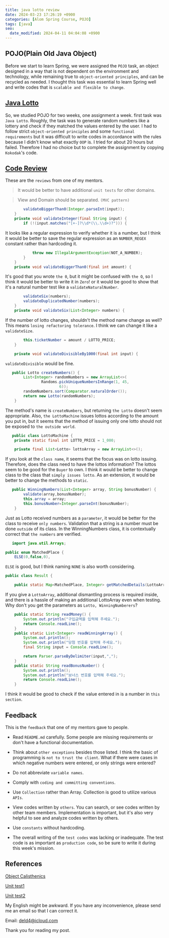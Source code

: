 ```yaml
---
title: java lotto review
date: 2024-03-23 17:26:19 +0900
categories: [Alom Spring Course, POJO]
tags: [java]
seo:
  date_modified: 2024-04-11 04:04:08 +0900
---
```


## POJO(Plain Old Java Object)

Before we start to learn Spring, we were assigned the `POJO` task, an object designed in a way that is not dependent on the environment and technology, while remaining true to `object-oriented principles`, and can be recycled as needed. I thought this task was essential to learn Spring well and write codes that is `scalable and flexible to change`.

## [Java Lotto](https://github.com/4deld/java-lotto)

So, we studied POJO for two weeks, one assignment a week. first task was `Java Lotto`. Roughly, the task was to generate random numbers like a lottery and check if they matched the values entered by the user. I had to follow strict `object-oriented principles` and some `functional requirements` but it was difficult to write codes in accordance with the rules because I didn't know what exactly `OOP` is. I tried for about 20 hours but failed. Therefore I had no choice but to complete the assignment by copying `Kokodak`'s code.


## [Code Review](https://github.com/TEAM-ALOM/java-lotto/pull/13)

These are the `reviews` from one of my mentors.

> It would be better to have additional `unit tests` for other domains.

> View and Domain should be separated. `(MVC pattern)`

```java
        validateBiggerThan0(Integer.parseInt(input));
    }
    private void validateInteger(final String input) {
        if (!(input.matches("[+-]?\\d*(\\.\\d+)?"))) {
```

It looks like a regular expression to verify whether it is a number, but I think it would be better to save the regular expression as an `NUMBER_REGEX` constant rather than hardcoding it.

```java
            throw new IllegalArgumentException(NOT_A_NUMBER);
        }
    }
    private void validateBiggerThan0(final int amount) {
```

It's good that you wrote `the 0`, but it might be confused with `the O`, so I think it would be better to write it in `Zero`! or it would be good to show that it's a natural number test like a `validateNaturalNumber`.

```java
        validateSix(numbers);
        validateDuplicatedNumber(numbers);
    }
    private void validateSix(List<Integer> numbers) {
```

If the number of lotto changes, shouldn't the method name change as well? This means `losing refactoring tolerance`.
I think we can change it like a `validateSize`.

```java
        this.ticketNumber = amount / LOTTO_PRICE;
    }

    private void validateDivisibleBy1000(final int input) {
```

`validateDivisible` would be fine.

```java
   public Lotto createNumbers() {
        List<Integer> randomNumbers = new ArrayList<>(
                Randoms.pickUniqueNumbersInRange(1, 45,
                        6));
        randomNumbers.sort(Comparator.naturalOrder());
        return new Lotto(randomNumbers);
    }
```

The method's name is `createNumbers`, but returning `the Lotto` doesn't seem appropriate. Also, `the LottoMachine` issues lottos according to the amount you put in, but it seems that the method of issuing only one lotto should not be exposed to `the outside world`.

```java
   public class LottoMachine {
    private static final int LOTTO_PRICE = 1_000;

    private final List<Lotto> lottoArray = new ArrayList<>();
```

If you look at the `class name`, it seems that the focus was on lotto issuing. Therefore, does the class need to have the lottos information? The lottos seem to be good for the `Buyer` to own. I think it would be better to change class to the class that `simply issues lotto`. As an extension, it would be better to change the methods to `static`.

```java
   public WinningNumbers(List<Integer> array, String bonusNumber) {
        validate(array,bonusNumber);
        this.array = array;
        this.bonusNumber=Integer.parseInt(bonusNumber);
    }
```

Just as Lotto received numbers as a `parameter`, it would be better for the class to receive `only numbers`. Validation that a string is a number must be done `outside` of its class. In the WinningNumbers class, it is contextually correct that `the numbers` are verified.

```java
   import java.util.Arrays;

public enum MatchedPlace {
    ELSE(0,false,0),
```

`ELSE` is good, but I think naming `NONE` is also worth considering.  

```java
public class Result {

    public static Map<MatchedPlace, Integer> getMatchedDetails(LottoArray lottoArray, WinningNumbers winningNumbers) {
```

If you give a `LottoArray`, additional dismantling process is required inside, and there is a hassle of making an additional LottoArray even when testing.
Why don't you get the parameters as `Lotto, WinningNumberers`?

```java
    public static String readMoney() {
        System.out.println("구입금액을 입력해 주세요.");
        return Console.readLine();
    }
    public static List<Integer> readWinningArray() {
        System.out.println();
        System.out.println("당첨 번호를 입력해 주세요.");
        final String input = Console.readLine();

        return Parser.parseByDelimiter(input,",");
    }
    public static String readBonusNumber() {
        System.out.println();
        System.out.println("보너스 번호를 입력해 주세요.");
        return Console.readLine();
    }
```

I think it would be good to check if the value entered in is a number in `this section`.

## Feedback

This is the `feedback` that one of my mentors gave to people.

- Read `README.md` carefully. Some people are missing requirements or don't have a functional documentation.

- Think about `other exceptions` besides those listed. I think the basic of programming is `not to trust the client`. What if there were cases in which negative numbers were entered, or only strings were entered?

- Do not abbreviate `variable names`.

- Comply with `coding and committing conventions`.

- Use `Collection` rather than Array. Collection is good to utilize various `APIs`.

- View codes written by `others`. You can search, or see codes written by other team members. Implementation is important, but it's also very helpful to see and analyze codes written by others.

- Use `constants` without hardcoding.

- The overall writing of the `test codes` was lacking or inadequate. The test code is as important as `production code`, so be sure to write it during this week's mission.

## References

[Object Calisthenics](https://jamie95.tistory.com/99)

[Unit test1](https://mangkyu.tistory.com/143)

[Unit test2](https://mangkyu.tistory.com/144)


My English might be awkward. If you have any inconvenience, please send me an email so that I can correct it.

Email: deld4@icloud.com

Thank you for reading my post.

